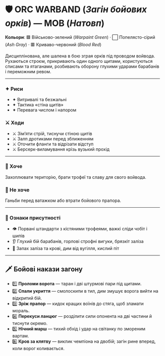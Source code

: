 # 🛡️ ORC WARBAND (*Загін бойових орків*) — MOB (*Натовп*)

**Кольори**: 🟩 Військово-зелений (*Warpaint Green*) · ⬜ Попелясто-сірий (*Ash Gray*) · 🟥 Криваво-червоний (*Blood Red*)

Дисциплінована, але шалена в бою зграя орків під проводом войвода. Рухаються строєм, прикривають один одного щитами, користуються списами та ятаганами, розбивають оборону глухими ударами барабанів і переможним ревом.

---

### ✦ Риси
- ✦ Витривалі та безжальні  
- ✦ Тактика «стіна щитів»  
- ✦ Перевага числом і напором  

### ⚔️ Ходи
- ⚔️ Зім’яти стрій, тиснучи стіною щитів  
- ⚔️ Залп дротиками перед зближенням  
- ⚔️ Оточити фланги та відрізати відступ  
- ⚔️ Берсерк-виламування крізь вузький прохід  

---

### 💭 Хоче
Захоплювати територію, брати трофеї та славу для свого войвода.

### 🚫 Не хоче
Ганьби перед ватажком або втрати бойового прапора.

---

### 👀 Ознаки присутності
- 👁️ Порвані штандарти з кістяними трофеями, важкі сліди чобіт і шипів  
- 👂 Глухий бій барабанів, горлові строфні вигуки, брязкіт заліза  
- 👃 Запах заліза та крові, дим від вугілля, кислий піт

---

## 🗡️ Бойові накази загону
- 1️⃣ **Проломи ворота** — таран і дві штурмові пари під щитами.  
- 2️⃣ **Спали укриття** — смолоскипи в тил, дим змушує ворога вийти на відкритий бій.  
- 3️⃣ **Зріж прапор** — кидок кращих воїнів до стяга, щоб зламати мораль.  
- 4️⃣ **Перекуси ланцюг** — розділити сили опонента на дві частини й тиснути окремо.  
- 5️⃣ **Нічний марш** — тихий обхід і удар на світанку по змореним вартам.  
- 6️⃣ **Кров за клятву** — виклик чемпіона на двобій; загін рине вперед, коли ворог коливається.  
